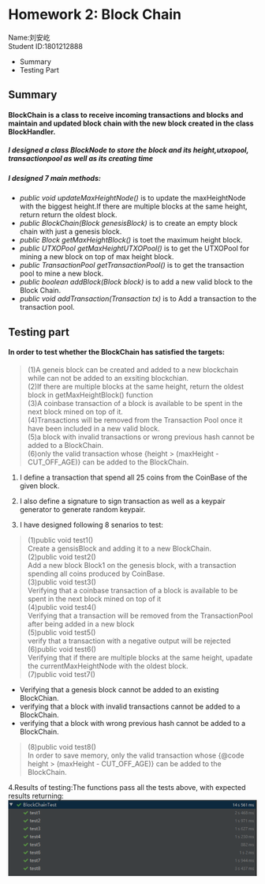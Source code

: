 


# Homework 2: Block Chain


Name:刘安屹  <br>
Student ID:1801212888



  - Summary
  - Testing Part

## Summary
#### BlockChain is a class to receive incoming transactions and blocks and maintain and updated block chain with the new block created in the class BlockHandler.
##### I designed a class BlockNode to store the block and its height,utxopool, transactionpool as well as its creating time
##### I designed 7 main methods:
- *public void updateMaxHeightNode()*  is to update the maxHeightNode with the biggest height.If there are multiple blocks at the same height, return return the oldest block.
- *public BlockChain(Block genesisBlock)*  is to create an empty block chain with just a genesis block.
- *public Block getMaxHeightBlock()*  is toet the maximum height block.
- *public UTXOPool getMaxHeightUTXOPool()*  is to get the UTXOPool for mining a new block on top of max height block.
- *public TransactionPool getTransactionPool()*  is to get the transaction pool to mine a new block.
- *public boolean addBlock(Block block)*  is to add a new valid block to the Block Chain.
- *public void addTransaction(Transaction tx)*  is to Add a transaction to the transaction pool.




## Testing part

#### In order to test whether the BlockChain has satisfied the targets:
>(1)A geneis block can be created and added to a new blockchain while can not be added to an exsiting blockchian.<br>
>(2)If there are multiple blocks at the same height, return the oldest block in getMaxHeightBlock() function <br>
>(3)A coinbase transaction of a block is available to be spent in the next block mined on top of it. <br>
>(4)Transactions will be removed from the Transaction Pool once it have been included in a new valid block. <br>
>(5)a block with invalid transactions or wrong previous hash cannot be added to a BlockChain. <br>
>(6)only the valid transaction whose {height > (maxHeight - CUT_OFF_AGE)} can be added to the BlockChain.

1. I define a transaction that spend all 25 coins from the CoinBase of the given block. <br>
2. I also define a signature to sign transaction as well as a keypair generator to generate random keypair.<br>

3. I have designed following 8 senarios to test:
>(1)public void test1()  <br>
   Create a gensisBlock and adding it to a new BlockChain.  <br>
>(2)public void test2()  <br>
   Add a new block Block1 on the genesis block, with a transaction spending all coins produced by CoinBase.<br> 
>(3)public void test3()  <br>
   Verifying that  a coinbase transaction of a block is available to be spent in the next block mined on top of it   <br>
>(4)public void test4()  <br>
   Verifying that a transaction will be removed from the TransactionPool after being added in a new block <br>
>(5)public void test5() <br>
   verify that a transaction with a negative output will be rejected  <br>
>(6)public void test6() <br>
   Verifying that if there are multiple blocks at the same height, upadate the currentMaxHeightNode with the oldest block. <br>
>(7)public void test7() <br>
  * Verifying that a genesis block cannot be added to an existing BlockChian. <br>
  * verifying that a block with invalid transactions cannot be added to a BlockChain. <br>
  * verifying that a block with wrong previous hash cannot be added to a BlockChain. <br>
  
>(8)public void test8() <br>
   In order to save memory, only the valid transaction whose {@code height > (maxHeight - CUT_OFF_AGE)} can be added to the BlockChain.
   

4.Results of testing:The functions pass all the tests above, with expected results returning:
![image](https://github.com/Keira-liu/PHBS_BlockChain_2019/blob/master/HW2/TestResult.png)
